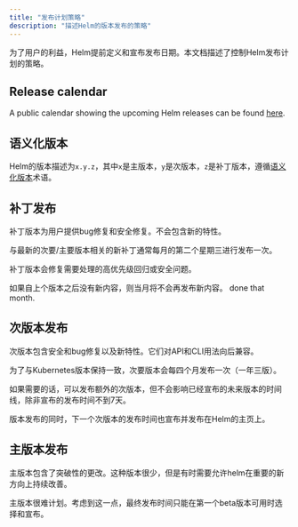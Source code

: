 ```yaml
---
title: "发布计划策略"
description: "描述Helm的版本发布的策略"
---
```


为了用户的利益，Helm提前定义和宣布发布日期。本文档描述了控制Helm发布计划的策略。

## Release calendar

A public calendar showing the upcoming Helm releases can be found [here](https://helm.sh/calendar/release).

## 语义化版本

Helm的版本描述为`x.y.z`，其中`x`是主版本，`y`是次版本，`z`是补丁版本，遵循[语义化版本](https://semver.org/spec/v2.0.0.html)术语。

## 补丁发布

补丁版本为用户提供bug修复和安全修复。不会包含新的特性。

与最新的次要/主要版本相关的新补丁通常每月的第二个星期三进行发布一次。

补丁版本会修复需要处理的高优先级回归或安全问题。

如果自上个版本之后没有新内容，则当月将不会再发布新内容。
done that month.

## 次版本发布

次版本包含安全和bug修复以及新特性。它们对API和CLI用法向后兼容。

为了与Kubernetes版本保持一致，次要版本会每四个月发布一次（一年三版）。

如果需要的话，可以发布额外的次版本，但不会影响已经宣布的未来版本的时间线，除非宣布的发布时间不到7天。

版本发布的同时，下一个次版本的发布时间也宣布并发布在Helm的主页上。

## 主版本发布

主版本包含了突破性的更改。这种版本很少，但是有时需要允许helm在重要的新方向上持续改善。

主版本很难计划。考虑到这一点，最终发布时间只能在第一个beta版本可用时选择和宣布。
